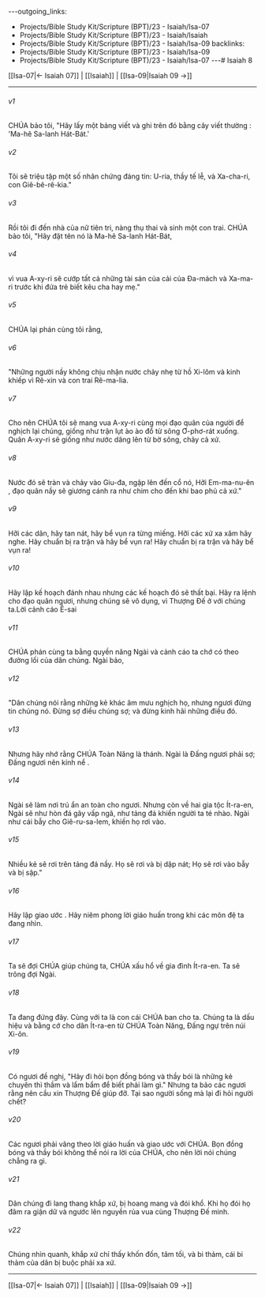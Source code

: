 ---outgoing_links:
  - Projects/Bible Study Kit/Scripture (BPT)/23 - Isaiah/Isa-07
  - Projects/Bible Study Kit/Scripture (BPT)/23 - Isaiah/Isaiah
  - Projects/Bible Study Kit/Scripture (BPT)/23 - Isaiah/Isa-09
backlinks:
  - Projects/Bible Study Kit/Scripture (BPT)/23 - Isaiah/Isa-09
  - Projects/Bible Study Kit/Scripture (BPT)/23 - Isaiah/Isa-07
---# Isaiah 8

[[Isa-07|← Isaiah 07]] | [[Isaiah]] | [[Isa-09|Isaiah 09 →]]
***



###### v1 
CHÚA bảo tôi, "Hãy lấy một bảng viết và ghi trên đó bằng cây viết thường : 'Ma-hê Sa-lanh Hát-Bát.' 

###### v2 
Tôi sẽ triệu tập một số nhân chứng đáng tin: U-ria, thầy tế lễ, và Xa-cha-ri, con Giê-bê-rê-kia." 

###### v3 
Rồi tôi đi đến nhà của nữ tiên tri, nàng thụ thai và sinh một con trai. CHÚA bảo tôi, "Hãy đặt tên nó là Ma-hê Sa-lanh Hát-Bát, 

###### v4 
vì vua A-xy-ri sẽ cướp tất cả những tài sản của cải của Đa-mách và Xa-ma-ri trước khi đứa trẻ biết kêu cha hay mẹ." 

###### v5 
CHÚA lại phán cùng tôi rằng, 

###### v6 
"Những người nầy không chịu nhận nước chảy nhẹ từ hồ Xi-lôm và kinh khiếp vì Rê-xin và con trai Rê-ma-lia. 

###### v7 
Cho nên CHÚA tôi sẽ mang vua A-xy-ri cùng mọi đạo quân của người để nghịch lại chúng, giống như trận lụt ào ào đổ từ sông Ơ-phơ-rát xuống. Quân A-xy-ri sẽ giống như nước dâng lên từ bờ sông, chảy cả xứ. 

###### v8 
Nước đó sẽ tràn và chảy vào Giu-đa, ngập lên đến cổ nó, Hỡi Em-ma-nu-ên , đạo quân nầy sẽ giương cánh ra như chim cho đến khi bao phủ cả xứ." 

###### v9 
Hỡi các dân, hãy tan nát, hãy bể vụn ra từng miếng. Hỡi các xứ xa xăm hãy nghe. Hãy chuẩn bị ra trận và hãy bể vụn ra! Hãy chuẩn bị ra trận và hãy bể vụn ra! 

###### v10 
Hãy lập kế hoạch đánh nhau nhưng các kế hoạch đó sẽ thất bại. Hãy ra lệnh cho đạo quân ngươi, nhưng chúng sẽ vô dụng, vì Thượng Đế ở với chúng ta.Lời cảnh cáo Ê-sai 

###### v11 
CHÚA phán cùng ta bằng quyền năng Ngài và cảnh cáo ta chớ có theo đường lối của dân chúng. Ngài bảo, 

###### v12 
"Dân chúng nói rằng những kẻ khác âm mưu nghịch họ, nhưng ngươi đừng tin chúng nó. Đừng sợ điều chúng sợ; và đừng kinh hãi những điều đó. 

###### v13 
Nhưng hãy nhớ rằng CHÚA Toàn Năng là thánh. Ngài là Đấng ngươi phải sợ; Đấng ngươi nên kính nể . 

###### v14 
Ngài sẽ làm nơi trú ẩn an toàn cho ngươi. Nhưng còn về hai gia tộc Ít-ra-en, Ngài sẽ như hòn đá gây vấp ngã, như tảng đá khiến người ta té nhào. Ngài như cái bẫy cho Giê-ru-sa-lem, khiến họ rơi vào. 

###### v15 
Nhiều kẻ sẽ rơi trên tảng đá nầy. Họ sẽ rơi và bị dập nát; Họ sẽ rơi vào bẫy và bị sập." 

###### v16 
Hãy lập giao ước . Hãy niêm phong lời giáo huấn trong khi các môn đệ ta đang nhìn. 

###### v17 
Ta sẽ đợi CHÚA giúp chúng ta, CHÚA xấu hổ về gia đình Ít-ra-en. Ta sẽ trông đợi Ngài. 

###### v18 
Ta đang đứng đây. Cùng với ta là con cái CHÚA ban cho ta. Chúng ta là dấu hiệu và bằng cớ cho dân Ít-ra-en từ CHÚA Toàn Năng, Đấng ngự trên núi Xi-ôn. 

###### v19 
Có ngươi đề nghị, "Hãy đi hỏi bọn đồng bóng và thầy bói là những kẻ chuyên thì thầm và lẩm bẩm để biết phải làm gì." Nhưng ta bảo các ngươi rằng nên cầu xin Thượng Đế giúp đỡ. Tại sao người sống mà lại đi hỏi người chết? 

###### v20 
Các ngươi phải vâng theo lời giáo huấn và giao ước với CHÚA. Bọn đồng bóng và thầy bói không thể nói ra lời của CHÚA, cho nên lời nói chúng chẳng ra gì. 

###### v21 
Dân chúng đi lang thang khắp xứ, bị hoang mang và đói khổ. Khi họ đói họ đâm ra giận dữ và ngước lên nguyền rủa vua cùng Thượng Đế mình. 

###### v22 
Chúng nhìn quanh, khắp xứ chỉ thấy khốn đốn, tăm tối, và bi thảm, cái bi thảm của dân bị buộc phải xa xứ.

***
[[Isa-07|← Isaiah 07]] | [[Isaiah]] | [[Isa-09|Isaiah 09 →]]
